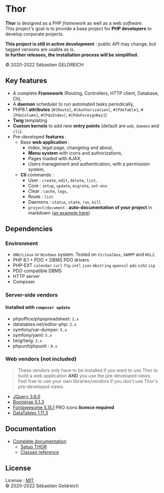 # Thor

**Thor** is designed as a PHP *framework* as well as a web *software*.  
This project's goal is to provide a base project for **PHP developers** to develop corporate projects.

**This project is still in active development** : public API may change, but tagged versions are usable as is.  
**In further releases, the installation process will be simplified.**

&copy; 2020-2022 Sébastien GELDREICH

## Key features

- A complete **Framework** (Routing, Controllers, HTTP client, Database, Cli),
- A **daemon** scheduler to run automated tasks periodically, 
- PHP8.1 **attributes** (`#[Route]`, `#[Authorization]`, `#[PdoTable]`, `#[PdoColumn]`, `#[PdoIndex]`, `#[PdoForeignKey]`)
- **Twig** templating
- **Custom kernels** to add new **entry points** (default are `web`, `daemon` and `cli`).
- Pre-developed **features** :
  - Base **web application** :
    - Index, legal page, changelog and about,
    - **Menu system** with icons and authorizations,
    - Pages loaded with AJAX,
    - Users management and authentication, with a permission system,
  - **Cli** commands :
    - User : `create`, `edit`, `delete`, `list`,
    - Core : `setup`, `update`, `migrate`, `set-env`
    - Clear : `cache`, `logs`,
    - Route : `list`
    - Daemons : `status`, `state`, `run`, `kill`
    - `project/document` : **auto-documentation of your project** in markdown ([an example here](https://lab.frogg.it/Trehinos/Thor/-/wikis/documentation)) 

## Dependencies

### Environment

* `GNU/Linux` or `Windows` system. Tested on `Virtualbox`, `XAMPP` and `WSL2`.
* PHP 8.1 + PDO + DBMS PDO drivers
* PHP-EXT `calendar` `curl` `ftp` `intl` `json` `mbstring` `openssl` `pdo` `ssh2` `zip`
* PDO compatible DBMS
* HTTP server
* Composer

### Server-side vendors

#### Installed with `composer update`

- phpoffice/phpspreadsheet: ```1.x```
- datatables.net/editor-php: ```2.x```
- symfony/var-dumper: ```5.x```
- symfony/yaml: ```5.x```
- twig/twig: ```3.x```
- phpunit/phpunit : ```9.x```

### Web vendors (not included)

> These vendors only have to be installed if you want to use Thor to build a web application **AND**
> you use the pre-developed views.  
> Feel free to use your own libraries/vendors if you don't use Thor's pre-developed views.

* [JQuery 3.6.0](https://code.jquery.com/jquery-3.5.1.min.js)
* [Bootstrap 5.1.3](https://getbootstrap.com/docs/5.1/getting-started/download/)
* [Fontawesome 5.15.1](https://fontawesome.com/) PRO icons **licence required**
* [DataTables 1.11.3](https://datatables.net/download/#bs5/dt-1.11.3/af-2.3.7/b-2.1.1/cr-1.5.5/date-1.1.1/fc-4.0.1/fh-3.2.1/kt-2.6.4/r-2.2.9/sc-2.0.5/sl-1.3.4)

## Documentation

* [Complete documentation](https://lab.frogg.it/Trehinos/Thor/-/wikis/home)
  * [Setup THOR](https://lab.frogg.it/Trehinos/Thor/-/wikis/setup)
  * [Classes reference](https://lab.frogg.it/Trehinos/Thor/-/wikis/documentation)

## License

License : [MIT](LICENSE)  
&copy; 2020-2022 Sébastien Geldreich

